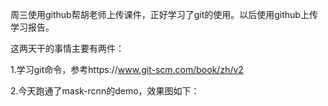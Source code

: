 周三使用github帮胡老师上传课件，正好学习了git的使用。以后使用github上传学习报告。

这两天干的事情主要有两件：

1.学习git命令，参考https://www.git-scm.com/book/zh/v2

2.今天跑通了mask-rcnn的demo，效果图如下：
